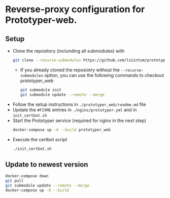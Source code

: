 # Reverse-proxy configuration for Prototyper-web.


## Setup 
- Clone the repository (inclunding all submodules) with 
    ```bash
    git clone --recurse-submodules https://github.com/ls1intum/prototyper-web-proxy.git
    ```
    - If you already cloned the reposiotry without the `--recurse-submodules` option, you can use the following commands to checkout prototyper_web
        ```bash
        git submodule init
        git submodule update --remote --merge
        ```
- Follow the setup instructions in `./prototyper_web/readme.md` file 
- Update the `#FIXME` entries in `./nginx/prototyper.yml` and in `init_certbot.sh`
- Start the Prototyper service (required for nginx in the next step)
    ```bash
    docker-compose up -d --build prototyper_web
    ```
- Execute the certbot script 
    ```bash
    ./init_certbot.sh
    ```

## Update to newest version 

```bash
docker-compose down
git pull
git submodule update --remote --merge
docker-compose up -d --build
```
